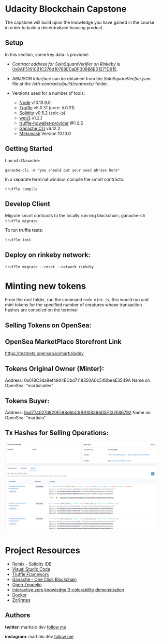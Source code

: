# Udacity Blockchain Capstone

The capstone will build upon the knowledge you have gained in the course in order to build a decentralized housing product.

## Setup
In this section, some key data is provided:

* *Contract address for SolnSquareVerifier on Rinkeby* is [0x8AF51610B1C276d10768ECaDF308B6E01271D615](https://rinkeby.etherscan.io/address/0x8af51610b1c276d10768ecadf308b6e01271d615).
* *ABI/JSON Interface* can be obtained from the *SolnSquareVerifier.json* file at the */eth-contracts/build/contracts/* folder.

* Versions used for a number of tools:
    * [Node](https://nodejs.org/es/) v10.13.9.0
    * [Truffle](https://www.trufflesuite.com/) v5.0.31 (core: 5.0.31)
    * [Solidity](https://solidity.readthedocs.io/en/v0.5.10/) v0.5.2 (solc-js)
    * [web3](https://web3js.readthedocs.io/en/1.0/) v1.2.1
    * [truffle-hdwallet-provider](https://www.npmjs.com/package/truffle-hdwallet-provider) @1.0.5
    * [Ganache CLI](https://github.com/trufflesuite/ganache-cli) v6.12.2
    * [Metamask](https://metamask.io/) Version 10.13.0


## Getting Started
Launch Ganache:

`ganache-cli -m "you should put your seed phrase here"`

In a separate terminal window, compile the smart contracts:

`truffle compile`

## Develop Client

Migrate smart contracts to the locally running blockchain, ganache-cli
`truffle migrate`


To run truffle tests:

`truffle test`

## Deploy on rinkeby network:
`truffle migrate --reset --network rinkeby`


# Minting new tokens
From the root folder, run the command `node mint.js`, this would run and mint tokens for the specified number of creatures whose transaction hashes are consoled on the terminal

## Selling Tokens on OpenSea:

## OpenSea MarketPlace Storefront Link
https://testnets.opensea.io/martialodev
## Tokens Original Owner (Minter):
Address: 0x018C2daBef4904ECbd7118350A0c54DbeaE3549A
Name on OpenSea: "martialodev"

## Tokens Buyer:
Address: [0xd774027d820F588d6bC9BB108396D5E132E86792](https://rinkeby.etherscan.io/address/0x018c2dabef4904ecbd7118350a0c54dbeae3549a)
Name on OpenSea: "martialo"


## Tx Hashes for Selling Operations:
![img/transactions.png](img/transactions.png)

# Project Resources

* [Remix - Solidity IDE](https://remix.ethereum.org/)
* [Visual Studio Code](https://code.visualstudio.com/)
* [Truffle Framework](https://truffleframework.com/)
* [Ganache - One Click Blockchain](https://truffleframework.com/ganache)
* [Open Zeppelin ](https://openzeppelin.org/)
* [Interactive zero knowledge 3-colorability demonstration](http://web.mit.edu/~ezyang/Public/graph/svg.html)
* [Docker](https://docs.docker.com/install/)
* [ZoKrates](https://github.com/Zokrates/ZoKrates)

## Authors

**twitter**: martialo dev [follow me](https://twitter.com/martialobug)

**instagram**: martialo dev [follow me](https://www.instagram.com/martialo_dev/)
